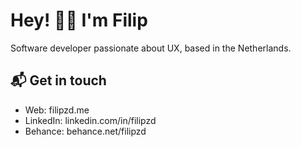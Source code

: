 # Hey! 👋🏼 I'm Filip

Software developer passionate about UX, based in the Netherlands.

## 📬 Get in touch

- Web: filipzd.me
- LinkedIn: linkedin.com/in/filipzd
- Behance: behance.net/filipzd


<!--
**phila9/phila9** is a ✨ _special_ ✨ repository because its `README.md` (this file) appears on your GitHub profile.

Here are some ideas to get you started:

- 🔭 I’m currently working on ...
- 🌱 I’m currently learning ...
- 👯 I’m looking to collaborate on ...
- 🤔 I’m looking for help with ...
- 💬 Ask me about ...
- 📫 How to reach me: ...
- 😄 Pronouns: ...
- ⚡ Fun fact: ...
-->
